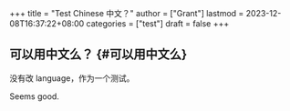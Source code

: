 +++
title = "Test Chinese 中文？"
author = ["Grant"]
lastmod = 2023-12-08T16:37:22+08:00
categories = ["test"]
draft = false
+++

## 可以用中文么？ {#可以用中文么}

没有改 language，作为一个测试。

Seems good.
